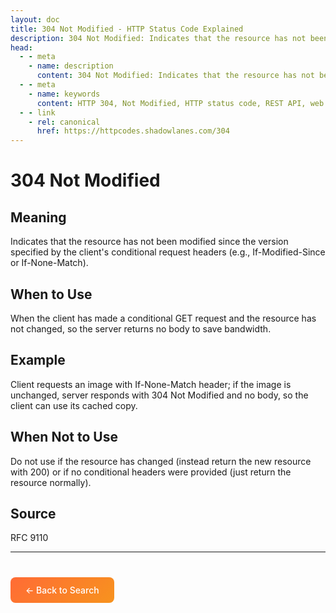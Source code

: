 ```yaml
---
layout: doc
title: 304 Not Modified - HTTP Status Code Explained
description: 304 Not Modified: Indicates that the resource has not been modified since the version specified by the client's conditional request headers (e.g., If-Modified...
head:
  - - meta
    - name: description
      content: 304 Not Modified: Indicates that the resource has not been modified since the version specified by the client's conditional request headers (e.g., If-Modified...
  - - meta
    - name: keywords
      content: HTTP 304, Not Modified, HTTP status code, REST API, web development
  - - link
    - rel: canonical
      href: https://httpcodes.shadowlanes.com/304
---
```


<script setup>
const structuredData = {
  "@context": "https://schema.org",
  "@type": "TechArticle",
  "headline": "304 Not Modified - HTTP Status Code",
  "description": "Indicates that the resource has not been modified since the version specified by the client's conditional request headers (e.g., If-Modified-Since or If-None-Match).",
  "url": "https://httpcodes.shadowlanes.com/304",
  "keywords": "HTTP 304, Not Modified, HTTP status code",
  "articleBody": "Indicates that the resource has not been modified since the version specified by the client's conditional request headers (e.g., If-Modified-Since or If-None-Match). When the client has made a conditional GET request and the resource has not changed, so the server returns no body to save bandwidth.",
  "publisher": {
    "@type": "Organization",
    "name": "HTTP Codes Explainer"
  }
}
</script>

<script type="application/ld+json" v-html="JSON.stringify(structuredData)"></script>

# 304 Not Modified

## Meaning

Indicates that the resource has not been modified since the version specified by the client's conditional request headers (e.g., If-Modified-Since or If-None-Match).

## When to Use

When the client has made a conditional GET request and the resource has not changed, so the server returns no body to save bandwidth.

## Example

Client requests an image with If-None-Match header; if the image is unchanged, server responds with 304 Not Modified and no body, so the client can use its cached copy.

## When Not to Use

Do not use if the resource has changed (instead return the new resource with 200) or if no conditional headers were provided (just return the resource normally).

## Source

RFC 9110

---

<div style="margin-top: 40px;">
  <a href="/" style="display: inline-block; padding: 12px 24px; background: linear-gradient(135deg, #ff6b35, #f7931e); color: white; text-decoration: none; border-radius: 8px; font-weight: 500;">← Back to Search</a>
</div>
